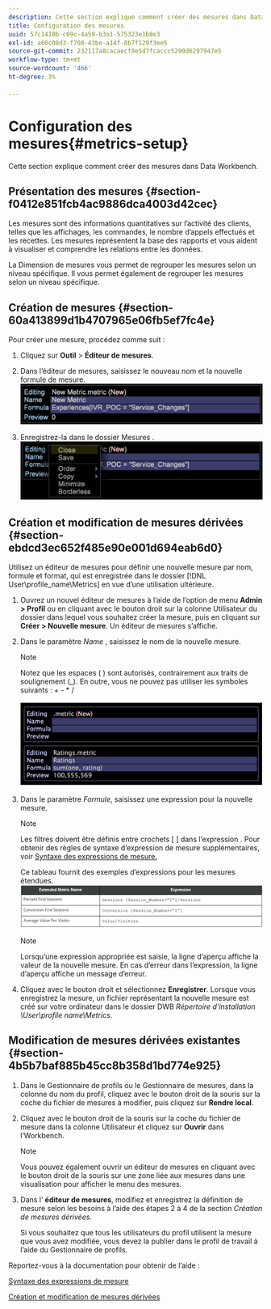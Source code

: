 ```yaml
---
description: Cette section explique comment créer des mesures dans Data Workbench.
title: Configuration des mesures
uuid: 57c1410b-c09c-4a59-b3a1-575323e1b8e3
exl-id: a60c08d3-f708-43be-a14f-8b7f129f3ee5
source-git-commit: 232117a8cacaecf8e5d7fcaccc5290d6297947e5
workflow-type: tm+mt
source-wordcount: '466'
ht-degree: 3%

---
```


# Configuration des mesures{#metrics-setup}

Cette section explique comment créer des mesures dans Data Workbench.

## Présentation des mesures {#section-f0412e851fcb4ac9886dca4003d42cec}

Les mesures sont des informations quantitatives sur l’activité des clients, telles que les affichages, les commandes, le nombre d’appels effectués et les recettes. Les mesures représentent la base des rapports et vous aident à visualiser et comprendre les relations entre les données.

La Dimension de mesures vous permet de regrouper les mesures selon un niveau spécifique. Il vous permet également de regrouper les mesures selon un niveau spécifique.

## Création de mesures {#section-60a413899d1b4707965e06fb5ef7fc4e}

Pour créer une mesure, procédez comme suit :

1. Cliquez sur **Outil** > **Éditeur de mesures**.

1. Dans l’éditeur de mesures, saisissez le nouveau nom et la nouvelle formule de mesure. ![](assets/dwb_impl_metrics1.png)

1. Enregistrez-la dans le dossier Mesures . ![](assets/dwb_impl_metrics2.png)

## Création et modification de mesures dérivées {#section-ebdcd3ec652f485e90e001d694eab6d0}

Utilisez un éditeur de mesures pour définir une nouvelle mesure par nom, formule et format, qui est enregistrée dans le dossier [!DNL User\profile_name\Metrics] en vue d’une utilisation ultérieure.

1. Ouvrez un nouvel éditeur de mesures à l’aide de l’option de menu **Admin > Profil** ou en cliquant avec le bouton droit sur la colonne Utilisateur du dossier dans lequel vous souhaitez créer la mesure, puis en cliquant sur **Créer > Nouvelle mesure**. Un éditeur de mesures s’affiche.

1. Dans le paramètre *Name* , saisissez le nom de la nouvelle mesure.

   >[!NOTE]
   >
   >Notez que les espaces ( ) sont autorisés, contrairement aux traits de soulignement (_). En outre, vous ne pouvez pas utiliser les symboles suivants : + - * /

   ![](assets/dwb_impl_metrics3.png)

1. Dans le paramètre *Formule*, saisissez une expression pour la nouvelle mesure.

   >[!NOTE]
   Les filtres doivent être définis entre crochets [ ] dans l’expression . Pour obtenir des règles de syntaxe d’expression de mesure supplémentaires, voir [Syntaxe des expressions de mesure.](https://experienceleague.adobe.com/docs/data-workbench/using/client/qry-lang-syntx/c-syntx-mtrc-exp.html)

   Ce tableau fournit des exemples d’expressions pour les mesures étendues. ![](assets/dwb_impl_metrics4.png)

   >[!NOTE]
   Lorsqu’une expression appropriée est saisie, la ligne d’aperçu affiche la valeur de la nouvelle mesure. En cas d’erreur dans l’expression, la ligne d’aperçu affiche un message d’erreur.

1. Cliquez avec le bouton droit et sélectionnez **Enregistrer**. Lorsque vous enregistrez la mesure, un fichier représentant la nouvelle mesure est créé sur votre ordinateur dans le dossier DWB *Répertoire d’installation \User\profile name\Metrics*.

## Modification de mesures dérivées existantes {#section-4b5b7baf885b45cc8b358d1bd774e925}

1. Dans le Gestionnaire de profils ou le Gestionnaire de mesures, dans la colonne du nom du profil, cliquez avec le bouton droit de la souris sur la coche du fichier de mesures à modifier, puis cliquez sur **Rendre local**.
1. Cliquez avec le bouton droit de la souris sur la coche du fichier de mesure dans la colonne Utilisateur et cliquez sur **Ouvrir** dans l’Workbench.

   >[!NOTE]
   Vous pouvez également ouvrir un éditeur de mesures en cliquant avec le bouton droit de la souris sur une zone liée aux mesures dans une visualisation pour afficher le menu des mesures.

1. Dans l’ **éditeur de mesures**, modifiez et enregistrez la définition de mesure selon les besoins à l’aide des étapes 2 à 4 de la section *Création de mesures dérivées*.

   Si vous souhaitez que tous les utilisateurs du profil utilisent la mesure que vous avez modifiée, vous devez la publier dans le profil de travail à l’aide du Gestionnaire de profils.

Reportez-vous à la documentation pour obtenir de l’aide :

[Syntaxe des expressions de mesure](https://experienceleague.adobe.com/docs/data-workbench/using/client/qry-lang-syntx/c-syntx-mtrc-exp.html)

[Création et modification de mesures dérivées](https://experienceleague.adobe.com/docs/data-workbench/using/client/admin-ui/profile-mgr/c-drvd-mtrcs.html)
